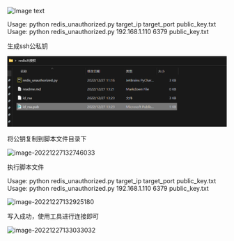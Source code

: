 ![Image text](https://github.com/The-poison/Redis_Unauthorized_Exp/images/image-20221227132508725.png)

Usage: python redis_unauthorized.py target_ip target_port public_key.txt
Usage: python redis_unauthorized.py 192.168.1.110 6379 public_key.txt



生成ssh公私钥

![image-20221227132508725](https://github.com/The-poison/Redis_Unauthorized_Exp/blob/03700855543c95bd60fcb0cc7d4741213c7c2ade/images/image-20221227132746033.png) 

将公钥复制到脚本文件目录下

![image-20221227132746033](C:\Users\nsfocus\Desktop\redis未授权\image-20221227132746033.png)

执行脚本文件

Usage: python redis_unauthorized.py target_ip target_port public_key.txt
Usage: python redis_unauthorized.py 192.168.1.110 6379 public_key.txt

![image-20221227132925180](C:\Users\nsfocus\Desktop\redis未授权\image-20221227132925180.png)

写入成功，使用工具进行连接即可

![image-20221227133033032](C:\Users\nsfocus\Desktop\redis未授权\image-20221227133033032.png ) 
